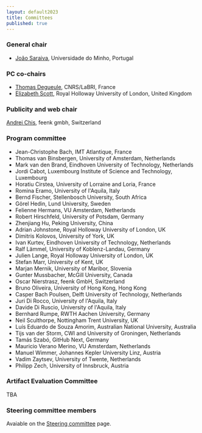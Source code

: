 ```yaml
---
layout: default2023
title: Committees
published: true
---
```


### General chair

* [João Saraiva](https://haslab.uminho.pt/jas/), Universidade do Minho, Portugal

### PC co-chairs

* [Thomas Degueule](https://tdegueul.github.io/), CNRS/LaBRI, France
* [Elizabeth Scott](https://www.cs.rhul.ac.uk/research/languages/esHome/), Royal Holloway University of London, United Kingdom

### Publicity and web chair

[Andrei Chis](https://twitter.com/Chis_Andrei), feenk gmbh, Switzerland

### Program committee

* Jean-Christophe Bach, IMT Atlantique, France 
* Thomas van Binsbergen, University of Amsterdam, Netherlands 
* Mark van den Brand, Eindhoven University of Technology, Netherlands 
* Jordi Cabot, Luxembourg Institute of Science and Technology, Luxembourg 
* Horatiu Cirstea, University of Lorraine and Loria, France 
* Romina Eramo, University of l'Aquila, Italy 
* Bernd Fischer, Stellenbosch University, South Africa 
* Görel Hedin, Lund University, Sweden 
* Felienne Hermans, VU Amsterdam, Netherlands 
* Robert Hirschfeld, University of Potsdam, Germany 
* Zhenjiang Hu, Peking University, China 
* Adrian Johnstone, Royal Holloway University of London, UK 
* Dimitris Kolovos, University of York, UK 
* Ivan Kurtev, Eindhoven University of Technology, Netherlands 
* Ralf Lämmel, University of Koblenz-Landau, Germany 
* Julien Lange, Royal Holloway University of London, UK 
* Stefan Marr, University of Kent, UK 
* Marjan Mernik, University of Maribor, Slovenia 
* Gunter Mussbacher, McGill University, Canada 
* Oscar Nierstrasz, feenk GmbH, Switzerland 
* Bruno Oliveira, University of Hong Kong, Hong Kong 
* Casper Bach Poulsen, Delft University of Technology, Netherlands 
* Juri Di Rocco, University of l'Aquila, Italy 
* Davide Di Ruscio, University of l'Aquila, Italy 
* Bernhard Rumpe, RWTH Aachen University, Germany 
* Neil Sculthorpe, Nottingham Trent University, UK 
* Luís Eduardo de Souza Amorim, Australian National University, Australia 
* Tijs van der Storm, CWI and University of Groningen, Netherlands 
* Tamás Szabó, GitHub Next, Germany 
* Mauricio Verano Merino, VU Amsterdam, Netherlands 
* Manuel Wimmer, Johannes Kepler University Linz, Austria 
* Vadim Zaytsev, University of Twente, Netherlands 
* Philipp Zech, University of Innsbruck, Austria

### Artifact Evaluation Committee

TBA

### Steering committee members

Avaiable on the [Steering committee](https://www.sleconf.org/sc/) page.
